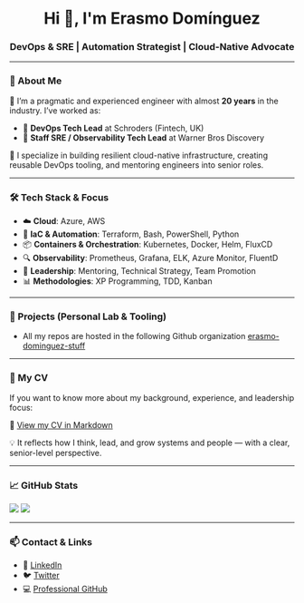 <h1 align="center">Hi 👋, I'm Erasmo Domínguez</h1>
<h3 align="center">DevOps & SRE | Automation Strategist | Cloud-Native Advocate</h3>

---

### 💼 About Me

🚀 I’m a pragmatic and experienced engineer with almost **20 years** in the industry. I’ve worked as:

- 🔹 **DevOps Tech Lead** at Schroders (Fintech, UK)
- 🔹 **Staff SRE / Observability Tech Lead** at Warner Bros Discovery

🧠 I specialize in building resilient cloud-native infrastructure, creating reusable DevOps tooling, and mentoring engineers into senior roles.

---

### 🛠 Tech Stack & Focus

- ☁️ **Cloud**: Azure, AWS  
- 🚀 **IaC & Automation**: Terraform, Bash, PowerShell, Python  
- 📦 **Containers & Orchestration**: Kubernetes, Docker, Helm, FluxCD  
- 🔍 **Observability**: Prometheus, Grafana, ELK, Azure Monitor, FluentD  
- 🧭 **Leadership**: Mentoring, Technical Strategy, Team Promotion  
- 📊 **Methodologies**: XP Programming, TDD, Kanban

---

### 📂 Projects (Personal Lab & Tooling)
- All my repos are hosted in the following Github organization [erasmo-dominguez-stuff](https://github.com/erasmo-dominguez-stuff)
---

### 🧾 My CV

If you want to know more about my background, experience, and leadership focus:

📄 [View my CV in Markdown](https://github.com/erasmolpa/profile/blob/main/README.md)

💡 It reflects how I think, lead, and grow systems and people — with a clear, senior-level perspective.

---

### 📈 GitHub Stats

<p align="left">
  <img src="https://github-readme-stats.vercel.app/api?username=erasmolpa&show_icons=true&theme=default" />
  <img src="https://github-readme-stats.vercel.app/api/top-langs/?username=erasmolpa&layout=compact" />
</p>

---

### 📫 Contact & Links

- 💼 [LinkedIn](https://www.linkedin.com/in/erasmodominguez/)
- 🐦 [Twitter](https://twitter.com/erasmolpa)
- 💻 [Professional GitHub](https://github.com/erasmodominguezdc)


